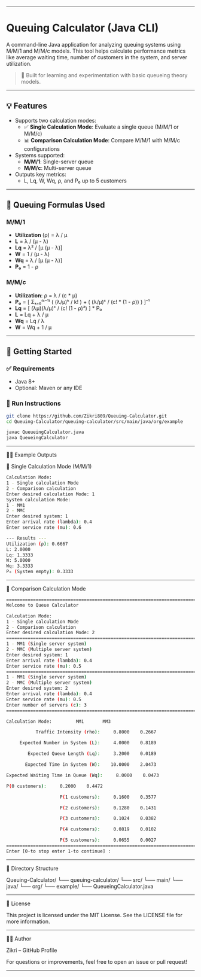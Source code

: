   
---

# Queuing Calculator (Java CLI)

A command-line Java application for analyzing queuing systems using M/M/1 and M/M/c models. This tool helps calculate performance metrics like average waiting time, number of customers in the system, and server utilization.

> 🧪 Built for learning and experimentation with basic queueing theory models.

---

## 💡 Features

- Supports two calculation modes:
  - ✅ **Single Calculation Mode**: Evaluate a single queue (M/M/1 or M/M/c)
  - 📊 **Comparison Calculation Mode**: Compare M/M/1 with M/M/c configurations
- Systems supported:
  - **M/M/1**: Single-server queue
  - **M/M/c**: Multi-server queue
- Outputs key metrics:
  - L, Lq, W, Wq, ρ, and P₀ up to 5 customers

---

## 🧮 Queuing Formulas Used

### M/M/1

- **Utilization** (ρ) = λ / μ
- **L** = λ / (μ - λ)
- **Lq** = λ² / [μ (μ - λ)]
- **W** = 1 / (μ - λ)
- **Wq** = λ / [μ (μ - λ)]
- **P₀** = 1 - ρ

### M/M/c

- **Utilization**: ρ = λ / (c * μ)
- **P₀** = [ Σₖ₌₀⁽ᶜ⁻¹⁾ ( (λ/μ)ᵏ / k! ) + ( (λ/μ)ᶜ / (c! * (1 - ρ)) ) ]⁻¹
- **Lq** = [ (λμ)(λ/μ)ᶜ / (c! (1 - ρ)²) ] * P₀
- **L** = Lq + λ / μ
- **Wq** = Lq / λ
- **W** = Wq + 1 / μ

---

## 🏁 Getting Started

### ✅ Requirements

- Java 8+
- Optional: Maven or any IDE

### 🔧 Run Instructions

```bash
git clone https://github.com/Zikri809/Queuing-Calculator.git
cd Queuing-Calculator/queuing-calculator/src/main/java/org/example

javac QueueingCalculator.java
java QueueingCalculator
```

---

🧑‍💻 Example Outputs

🔹 Single Calculation Mode (M/M/1)
```bash
Calculation Mode:
1 - Single calculation Mode
2 - Comparison calculation
Enter desired calculation Mode: 1
System calculation Mode:
1 - MM1
2 - MMC
Enter desired system: 1
Enter arrival rate (lambda): 0.4
Enter service rate (mu): 0.6

--- Results ---
Utilization (ρ): 0.6667
L: 2.0000
Lq: 1.3333
W: 5.0000
Wq: 3.3333
P₀ (System empty): 0.3333
```

---

🔹 Comparison Calculation Mode

```bash
=======================================================================================
Welcome to Queue Calculator

Calculation Mode:
1 - Single calculation Mode
2 - Comparison calculation
Enter desired calculation Mode: 2
=======================================================================================
1 - MM1 (Single server system)
2 - MMC (Multiple server system)
Enter desired system: 1
Enter arrival rate (lambda): 0.4
Enter service rate (mu): 0.5
=======================================================================================
1 - MM1 (Single server system)
2 - MMC (Multiple server system)
Enter desired system: 2
Enter arrival rate (lambda): 0.4
Enter service rate (mu): 0.5
Enter number of servers (c): 3
=======================================================================================

Calculation Mode:         MM1       MM3

           Traffic Intensity (rho):     0.8000    0.2667

     Expected Number in System (L):     4.0000    0.8189

        Expected Queue Length (Lq):     3.2000    0.0189

       Expected Time in System (W):    10.0000    2.0473

Expected Waiting Time in Queue (Wq):     8.0000    0.0473

P(0 customers):     0.2000    0.4472

                    P(1 customers):     0.1600    0.3577

                    P(2 customers):     0.1280    0.1431

                    P(3 customers):     0.1024    0.0382

                    P(4 customers):     0.0819    0.0102

                    P(5 customers):     0.0655    0.0027
=======================================================================================
Enter [0-to stop enter 1-to continue] :
```

---

📁 Directory Structure

Queuing-Calculator/
└── queuing-calculator/
    └── src/
        └── main/
            └── java/
                └── org/
                    └── example/
                        └── QueueingCalculator.java


---

📜 License

This project is licensed under the MIT License. See the LICENSE file for more information.


---

🙋‍♂️ Author

Zikri – GitHub Profile

For questions or improvements, feel free to open an issue or pull request!

---


